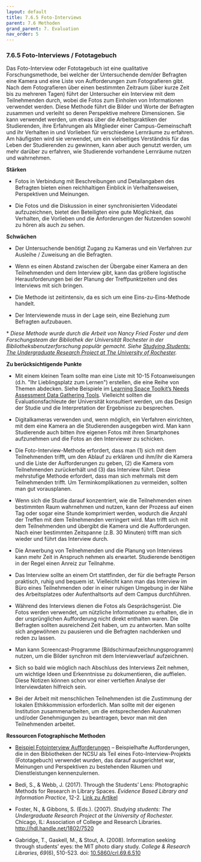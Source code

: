 ```yaml
---
layout: default
title: 7.6.5 Foto-Interviews
parent: 7.6 Methoden
grand_parent: 7. Evaluation
nav_order: 5
---
```



### 7.6.5 Foto-Interviews / Fototagebuch

Das Foto-Interview oder Fototagebuch ist eine qualitative
Forschungsmethode, bei welcher der Untersuchende dem/der Befragten eine Kamera und
eine Liste von Aufforderungen zum Fotografieren gibt. Nach dem
Fotografieren über einen bestimmten Zeitraum (über kurze Zeit bis zu
mehreren Tagen) führt der Untersucher ein Interview mit dem Teilnehmenden
durch, wobei die Fotos zum Einholen von Informationen verwendet werden.
Diese Methode führt die Bilder und Worte der Befragten zusammen und
verleiht so deren Perspektive mehrere Dimensionen. Sie kann verwendet
werden, um etwas über die Arbeitspraktiken der Studierenden, ihre
Erfahrungen als Mitglieder einer Campus-Gemeinschaft und ihr Verhalten
in und Vorlieben für verschiedene Lernräume zu erfahren. Am häufigsten
wird sie verwendet, um ein vielseitiges Verständnis für das Leben der
Studierenden zu gewinnen, kann aber auch genutzt werden, um mehr darüber
zu erfahren, wie Studierende vorhandene Lernräume nutzen und wahrnehmen.

**Stärken**

-   Fotos in Verbindung mit Beschreibungen und Detailangaben des
    Befragten bieten einen reichhaltigen Einblick in Verhaltensweisen,
    Perspektiven und Meinungen.

-   Die Fotos und die Diskussion in einer synchronisierten Videodatei
    aufzuzeichnen, bietet den Beteiligten eine gute Möglichkeit, das
    Verhalten, die Vorlieben und die Anforderungen der Nutzenden sowohl
    zu hören als auch zu sehen.

**Schwächen**

-   Der Untersuchende benötigt Zugang zu Kameras und ein Verfahren zur
    Ausleihe / Zuweisung an die Befragten.

-   Wenn es einen Abstand zwischen der Übergabe einer Kamera an den
    Teilnehmenden und dem Interview gibt, kann das größere logistische
    Herausforderungen bei der Planung der Treffpunktzeiten und des
    Interviews mit sich bringen.

-   Die Methode ist zeitintensiv, da es sich um eine
    Eins-zu-Eins-Methode handelt.

-   Der Interviewende muss in der Lage sein, eine Beziehung zum Befragten
    aufzubauen.

\* *Diese Methode wurde durch die Arbeit von Nancy Fried Foster und dem
Forschungsteam der Bibliothek der Universität Rochester in der
Bibliotheksbenutzerforschung populär gemacht. Siehe [Studying Students:
The Undergraduate Research Project at The University of
Rochester](http://hdl.handle.net/1802/7520).*

**Zu berücksichtigende Punkte**

-   Mit einem kleinen Team sollte man eine Liste mit 10-15
    Fotoanweisungen (d.h. "Ihr Lieblingsplatz zum Lernen") erstellen,
    die eine Reihe von Themen abdecken. Siehe Beispiele im [Learning
    Space Toolkit’s Needs Assessment Data Gathering Tools](https://learningspacetoolkit.org/wp-content/uploads/2011/10/PhotoInterviews-Examples.pdf).
    Vielleicht sollten die Evaluationsfachleute der Universität
    konsultiert werden, um das Design der Studie und die Interpretation
    der Ergebnisse zu besprechen.

-   Digitalkameras verwenden und, wenn möglich, ein Verfahren
    einrichten, mit dem eine Kamera an die Studierenden ausgegeben wird.
    Man kann Studierende auch bitten ihre eigenen Fotos mit ihren
    Smartphones aufzunehmen und die Fotos an den Interviewer zu
    schicken.

-   Die Foto-Interview-Methode erfordert, dass man (1) sich mit dem
    Teilnehmenden trifft, um den Ablauf zu erklären und ihm/ihr die Kamera und
    die Liste der Aufforderungen zu geben, (2) die Kamera vom Teilnehmenden
    zurückerhält und (3) das Interview führt. Diese mehrstufige Methode
    erfordert, dass man sich mehrmals mit dem Teilnehmenden trifft. Um
    Terminkomplikationen zu vermeiden, sollten man gut vorausplanen.

-   Wenn sich die Studie darauf konzentriert, wie die Teilnehmenden einen
    bestimmten Raum wahrnehmen und nutzen, kann der Prozess auf einen
    Tag oder sogar eine Stunde komprimiert werden, wodurch die Anzahl
    der Treffen mit dem Teilnehmenden verringert wird. Man trifft sich mit
    dem Teilnehmenden und übergibt die Kamera und die Aufforderungen. Nach
    einer bestimmten Zeitspanne (z.B. 30 Minuten) trifft man sich wieder
    und führt das Interview durch.

-   Die Anwerbung von Teilnehmenden und die Planung von Interviews kann
    mehr Zeit in Anspruch nehmen als erwartet. Studierende benötigen in
    der Regel einen Anreiz zur Teilnahme.

-   Das Interview sollte an einem Ort stattfinden, der für die befragte
    Person praktisch, ruhig und bequem ist. Vielleicht kann man das
    Interview im Büro eines Teilnehmenden oder in einer ruhigen Umgebung
    in der Nähe des Arbeitsplatzes oder Aufenthaltsorts auf dem Campus
    durchführen.

-   Während des Interviews dienen die Fotos als Gesprächsgerüst. Die
    Fotos werden verwendet, um nützliche Informationen zu erhalten, die
    in der ursprünglichen Aufforderung nicht direkt enthalten waren. Die
    Befragten sollten ausreichend Zeit haben, um zu antworten. Man sollte sich
    angewöhnen zu pausieren und die Befragten nachdenken und reden zu
    lassen.

-   Man kann Screencast-Programme (Bildschirmaufzeichnungsprogramm)
    nutzen, um die Bilder synchron mit dem Interviewverlauf aufzeichnen.

-   Sich so bald wie möglich nach Abschluss des Interviews Zeit nehmen,
    um wichtige Ideen und Erkenntnisse zu dokumentieren, die auffielen.
    Diese Notizen können schon vor einer vertieften Analyse der
    Interviewdaten hilfreich sein.

-   Bei der Arbeit mit menschlichen Teilnehmenden ist die Zustimmung der
    lokalen Ethikkommission erforderlich. Man sollte mit der eigenen
    Institution zusammenarbeiten, um die entsprechenden Ausnahmen
    und/oder Genehmigungen zu beantragen, bevor man mit den Teilnehmenden
    arbeitet.

**Ressourcen Fotographische Methoden**

-   [Beispiel Fotointerview Aufforderungen](https://learningspacetoolkit.org/needs-assessment/data-gathering-tools-2/photo-interviews-examples/index.html)
    – Beispielhafte Aufforderungen, die in den Bibliotheken der NCSU als Teil eines Foto-Interview-Projekts (Fototagebuch) verwendet wurden,
    das darauf ausgerichtet war, Meinungen und Perspektiven zu bestehenden Räumen und Dienstleistungen kennenzulernen.

-   Bedi, S., & Webb, J. (2017). Through the Students’ Lens: Photographic Methods for Research in Library Spaces. *Evidence Based Library and Information Practice*, 12-2. [Link zu Artikel](https://journals.library.ualberta.ca/eblip/index.php/EBLIP/article/view/28837/21341)

-   Foster, N., & Gibbons, S. (Eds.). (2007). *Studying students: The Undergraduate Research Project at the University of Rochester.*
    Chicago, IL: Association of College and Research Libraries. <http://hdl.handle.net/1802/7520>

-   Gabridge, T., Gaskell, M., & Stout, A. (2008). Information seeking through students’ eyes: the MIT photo diary study. *College & Research Libraries*, *69*(6), 510-523. doi: [10.5860/crl.69.6.510](https://doi.org/10.5860/crl.69.6.510)

